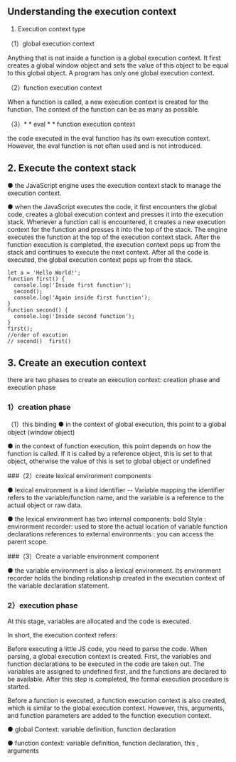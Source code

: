 
## Understanding the execution context 
 
 1. Execution context type
    
（1）global execution context

Anything that is not inside a function is a global execution context. It first creates a global window object and sets the value of this object to be equal to this global object. A program has only one global execution context. 

（2）function execution context

When a function is called, a new execution context is created for the function. The context of the function can be as many as possible. 

（3）* * eval * * function execution context  

the code executed in the eval function has its own execution context. However, the eval function is not often used and is not introduced. 


## 2. Execute the context stack

● the JavaScript engine uses the execution context stack to manage the execution context.

● when the JavaScript executes the code, it first encounters the global code, creates a global execution context and presses it into the execution stack. Whenever a function call is encountered, it creates a new execution context for the function and presses it into the top of the stack. The engine executes the function at the top of the execution context stack. After the function execution is completed, the execution context pops up from the stack and continues to execute the next context. After all the code is executed, the global execution context pops up from the stack.

```
let a = 'Hello World!';
function first() {
  console.log('Inside first function');
  second();
  console.log('Again inside first function');
}
function second() {
  console.log('Inside second function');
}
first();
//order of excution
// second()  first()
```
## 3. Create an execution context 

there are two phases to create an execution context: creation phase and execution phase 


### 1）creation phase 
 （1）this binding 
● 
in the context of global execution, this point to a global object (window object) 

● 
in the context of function execution, this point depends on how the function is called. If it is called by a reference object, this is set to that object, otherwise the value of this is set to global object or undefined 

###（2）create lexical environment components 

● 
lexical environment is a kind identifier -- Variable mapping the identifier refers to the variable/function name, and the variable is a reference to the actual object or raw data.

● 
the lexical environment has two internal components: bold Style : environment recorder: used to store the actual location of variable function declarations references to external environments : you can access the parent scope. 

###（3）Create a variable environment component

● 
the variable environment is also a lexical environment. Its environment recorder holds the binding relationship created in the execution context of the variable declaration statement. 

### 2）execution phase


At this stage, variables are allocated and the code is executed. 


In short, the execution context refers:


Before executing a little JS code, you need to parse the code. When parsing, a global execution context is created. First, the variables and function declarations to be executed in the code are taken out. The variables are assigned to undefined first, and the functions are declared to be available. After this step is completed, the formal execution procedure is started. 


Before a function is executed, a function execution context is also created, which is similar to the global execution context. However, this, arguments, and function parameters are added to the function execution context. 

● 
global Context: variable definition, function declaration 

● 
function context: variable definition, function declaration, this , arguments
